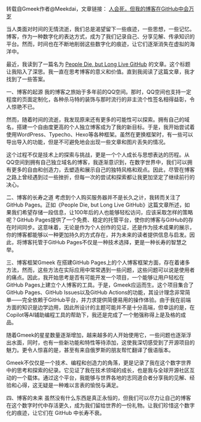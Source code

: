 转载自Gmeek作者@Meekdai，文章链接：
[人会死，但我的博客在GitHub中会万岁](https://blog.meekdai.com/post/ren-hui-si-%EF%BC%8C-dan-wo-de-bo-ke-zai-GitHub-zhong-hui-wan-sui.html)

当人类面对时间的无情流逝，我们总是渴望留下一些痕迹，一些思想，一些记忆。博客，作为一种数字化的表达方式，成为了我们记录自己、分享见解、传承知识的平台。然而，时间也在不断地削弱这些数字化的痕迹，让它们逐渐消失在虚拟的海洋中。

最近，我读到了一篇名为 [People Die, but Long Live GitHub](https://laike9m.com/blog/people-die-but-long-live-github,122/) 的文章。这个标题让我陷入了深思。我一直在思考博客的意义和价值。直到我阅读了这篇文章，我才找到了一些答案。

一、博客的起源
我的博客之旅始于多年前的QQ空间。那时，QQ空间也支持一定程度的页面定制化，各种杀马特的装饰与那时流行的非主流个性签名相得益彰，令人惊艳不已。

然而，随着时间的流逝，我发现原来还有更多的可能性可以探索。拥有自己的域名，搭建一个自由度更高的个人独立博客成为了我的新目标。于是，我开始尝试着使用WordPress、Typecho、Hexo等各种框架。虽然在更换框架时，有一些可以导出导入的功能，但是不可避免地会出现一些文章和图片丢失的情况。

这个过程不仅是技术上的探索与挑战，更是一个个人成长与思想表达的历程。从QQ空间到拥有自己独立域名的博客，我逐渐意识到，在数字世界中，我们可以拥有更多的自由和创造力，去塑造和展示自己的独特风格和观点。因此，尽管在博客之路上曾经遇到过一些挫折，但每一次的尝试和探索都让我更加坚定了继续前行的决心。

二、博客的长寿之道
考虑到个人购买服务器并不是长久之计，我转而关注了GitHub Pages。正如《People Die, but Long Live GitHub》这篇文章所述，如果我们希望存储一段信息，让100年后的人也能够轻松访问，应该采取怎样的策略呢？GitHub Pages提供了一个免费、稳定的托管平台，使你的博客与GitHub的存在时间同步。这意味着，无论是作为个人创作的见证，还是作为技术成果的展示，你的博客都能够以一种更加持久的方式存在，并为未来的读者提供信息与启发。因此，将博客托管于GitHub Pages不仅是一种技术选择，更是一种长寿的智慧之举。

三、博客框架Gmeek
在搭建GitHub Pages上的个人博客框架方面，存在着诸多方法，然而，这些方法在实际应用中常常遇到一些问题，这些问题可以说是使用者的痛点。因此，我开始思考是否有可能开发一个项目，一个能够让用户轻松在GitHub Pages上建立个人博客的工具。于是，Gmeek应运而生。这个项目集合了GitHub Pages、GitHub Issues以及GitHub Actions的功能，其设计理念非常简单——完全依赖于GitHub平台，并力求提供简便易用的操作体验。由于我在前端方面的知识是边学边用，因此所设计的主题可能并不是十分高端，但幸运的是，在Copilot等AI辅助编程工具的帮助下，我还是完成了一个勉强称得上是及格的成品。

随着Gmeek的星星数量逐渐增加，越来越多的人开始使用它，一些问题也逐渐浮出水面，同时，也有一些新功能和特性等待添加，这使我深切感受到了开源项目的魅力。更令人惊喜的是，甚至有来自俄罗斯的朋友帮忙翻译了俄语版本。

Gmeek不仅仅是一个技术、编程和创造力的角落，更是记录了我在这个数字世界中的思考和探索的纪录。它见证了我在技术领域的成长，也是我与全球开源社区互动的一个载体。通过这个平台，我能够与世界各地的志同道合者分享我的见解、经验和心得，这无疑是一种难以言表的愉悦与满足。

四、博客的未来
虽然没有什么东西是真正永恒的，但我们可以尽力让自己的博客在这个数字时代中存活更久，成为我们留给世界的一份礼物。让我们珍惜这个数字化的痕迹，让它们在 GitHub 中长寿不衰。